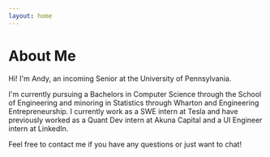 ```yaml
---
layout: home
---
```


# About Me

Hi! I'm Andy, an incoming Senior at the University of Pennsylvania.

I'm currently pursuing a Bachelors in Computer Science through the School of Engineering and minoring in Statistics through Wharton and Engineering Entrepreneurship. I currently work as a SWE intern at Tesla and have previously worked as a Quant Dev intern at Akuna Capital and a UI Engineer intern at LinkedIn.

Feel free to contact me if you have any questions or just want to chat!
